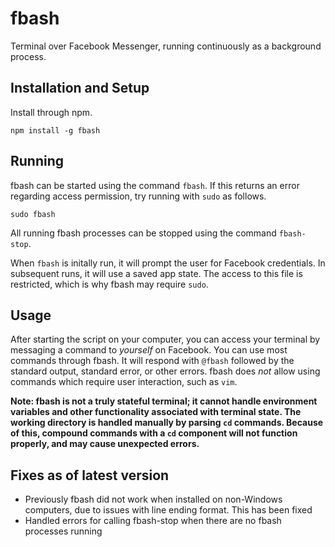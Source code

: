# fbash
Terminal over Facebook Messenger, running continuously as a background process.

## Installation and Setup

Install through npm.
```shell
npm install -g fbash
```


## Running 

fbash can be started using the command `fbash`. If this returns an error regarding access permission, try running with `sudo` as follows.
```shell
sudo fbash
```

All running fbash processes can be stopped using the command `fbash-stop`. 

When `fbash` is initally run, it will prompt the user for Facebook credentials. In subsequent runs, it will use a saved app state. The access to this file is restricted, which is why fbash may require `sudo`.

## Usage

After starting the script on your computer, you can access your terminal by messaging a command to *yourself* on Facebook. You can use most commands through fbash. 
It will respond with `@fbash` followed by the standard output, standard error, or other errors. 
fbash does *not* allow using commands which require user interaction, such as `vim`.


**Note: fbash is not a truly stateful terminal; it cannot handle environment variables and other functionality associated with terminal state. The working directory is handled manually by parsing `cd` commands. Because of this, compound commands with a `cd` component will not function properly, and may cause unexpected errors.**

## Fixes as of latest version
* Previously fbash did not work when installed on non-Windows computers, due to issues with line ending format. This has been fixed
* Handled errors for calling fbash-stop when there are no fbash processes running
